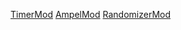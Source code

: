 [TimerMod](https://github.com/Knerio/TimerMod)
[AmpelMod](https://github.com/Knerio/AmpelMod)
[RandomizerMod](https://github.com/Knerio/Randomizer-Mod)
